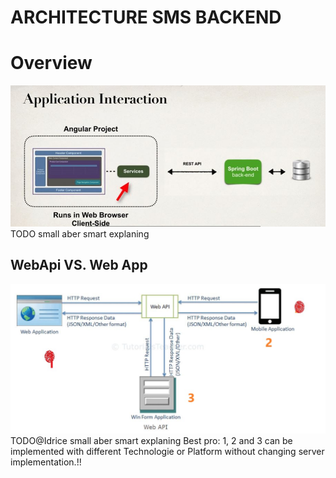 # ARCHITECTURE SMS BACKEND

# Overview
![ApplicationInteraction](../documents/imgs/ApplicationInteraction.JPG)
TODO small aber smart explaning
## WebApi VS. Web App
![WebApiAdvantage.JPG](../documents/imgs/WebApiAdvantage.JPG)
TODO@Idrice small aber smart explaning
Best pro: 1, 2 and 3 can be implemented with different Technologie or Platform without changing server implementation.!!